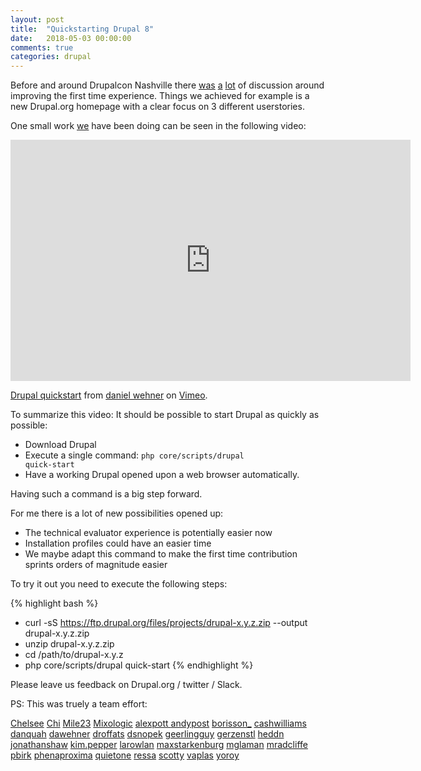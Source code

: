 ```yaml
---
layout: post
title:  "Quickstarting Drupal 8"
date:   2018-05-03 00:00:00
comments: true
categories: drupal
---
```


Before and around Drupalcon Nashville there [was](https://www.drupal.org/project/ideas/issues/2956879) [a](https://dri.es/three-ways-we-can-improve-drupal-evaluator-experience) [lot](http://matthewgrasmick.com/compare-php-frameworks) of discussion around improving the first time experience.
Things we achieved for example is a new Drupal.org homepage with a clear focus on 3 different userstories.

One small work [we](https://www.drupal.org/project/drupal/issues/2911319) have been doing can be seen in the following video:


<iframe src="https://player.vimeo.com/video/267910793" width="640" height="386" frameborder="0" webkitallowfullscreen mozallowfullscreen allowfullscreen></iframe>
<p><a href="https://vimeo.com/267910793">Drupal quickstart</a> from <a href="https://vimeo.com/user7658757">daniel wehner</a> on <a href="https://vimeo.com">Vimeo</a>.</p>

To summarize this video: It should be possible to start Drupal as quickly as possible:

* Download Drupal
* Execute a single command: <code>php core/scripts/drupal quick-start</code>
* Have a working Drupal opened upon a web browser automatically.

Having such a command is a big step forward.

For me there is a lot of new possibilities opened up:

* The technical evaluator experience is potentially easier now
* Installation profiles could have an easier time
* We maybe adapt this command to make the first time contribution sprints orders of magnitude easier

To try it out you need to execute the following steps:

{% highlight bash %}
- curl -sS https://ftp.drupal.org/files/projects/drupal-x.y.z.zip --output drupal-x.y.z.zip
- unzip drupal-x.y.z.zip
- cd /path/to/drupal-x.y.z
- php core/scripts/drupal quick-start
{% endhighlight %}

Please leave us feedback on Drupal.org  / twitter / Slack.


PS:
This was truely a team effort:

[Chelsee](https://drupal.org/u/Chelsee)
[Chi](https://drupal.org/u/Chi)
[Mile23](https://drupal.org/u/Mile23)
[Mixologic](https://drupal.org/u/Mixologic)
[alexpott ](https://drupal.org/u/alexpott )
[andypost](https://drupal.org/u/andypost)
[borisson\_](https://drupal.org/u/borisson_)
[cashwilliams](https://drupal.org/u/cashwilliams)
[danquah](https://drupal.org/u/danquah)
[dawehner](https://drupal.org/u/dawehner)
[droffats](https://drupal.org/u/droffats)
[dsnopek](https://drupal.org/u/dsnopek)
[geerlingguy](https://drupal.org/u/geerlingguy)
[gerzenstl](https://drupal.org/u/gerzenstl)
[heddn](https://drupal.org/u/heddn)
[jonathanshaw](https://drupal.org/u/jonathanshaw)
[kim.pepper](https://drupal.org/u/kim.pepper)
[larowlan](https://drupal.org/u/larowlan)
[maxstarkenburg](https://drupal.org/u/maxstarkenburg)
[mglaman](https://drupal.org/u/mglaman)
[mradcliffe ](https://drupal.org/u/mradcliffe )
[pbirk](https://drupal.org/u/pbirk)
[phenaproxima](https://drupal.org/u/phenaproxima)
[quietone](https://drupal.org/u/quietone)
[ressa](https://drupal.org/u/ressa)
[scotty](https://drupal.org/u/scotty)
[vaplas](https://drupal.org/u/vaplas)
[yoroy](https://drupal.org/u/yoroy)
